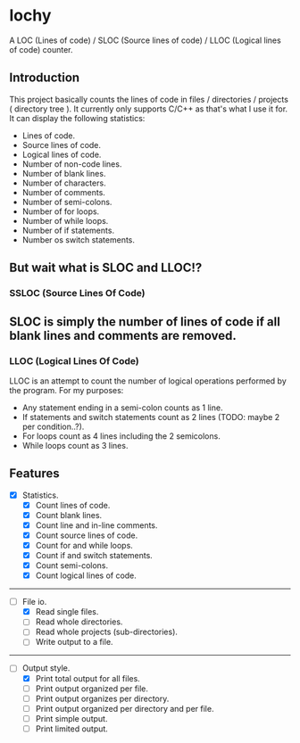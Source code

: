 # lochy
A LOC (Lines of code) / SLOC (Source lines of code) / LLOC (Logical lines of code) counter.

## Introduction
This project basically counts the lines of code in files / directories / projects ( directory tree ). It currently only supports C/C++ as that's what I use it for.
It can display the following statistics:
- Lines of code.
- Source lines of code.
- Logical lines of code.
- Number of non-code lines.
- Number of blank lines.
- Number of characters.
- Number of comments.
- Number of semi-colons.
- Number of for loops.
- Number of while loops.
- Number of if statements.
- Number os switch statements.

## But wait what is SLOC and LLOC!?
### SSLOC (Source Lines Of Code)
SLOC is simply the number of lines of code if all blank lines and comments are removed.
---
### LLOC (Logical Lines Of Code)
LLOC is an attempt to count the number of logical operations performed by the program.
For my purposes:
- Any statement ending in a semi-colon counts as 1 line.
- If statements and switch statements count as 2 lines (TODO: maybe 2 per condition..?).
- For loops count as 4 lines including the 2 semicolons.
- While loops count as 3 lines.

## Features
- [x] Statistics.
  - [x] Count lines of code.
  - [x] Count blank lines.
  - [x] Count line and in-line comments.
  - [x] Count source lines of code.
  - [x] Count for and while loops.
  - [x] Count if and switch statements.
  - [x] Count semi-colons.
  - [x] Count logical lines of code.
---
- [ ] File io.
  - [x] Read single files.
  - [ ] Read whole directories.
  - [ ] Read whole projects (sub-directories).
  - [ ] Write output to a file.
---
- [ ] Output style.
  - [x] Print total output for all files.
  - [ ] Print output organized per file.
  - [ ] Print output organizes per directory.
  - [ ] Print output organized per directory and per file.
  - [ ] Print simple output.
  - [ ] Print limited output.